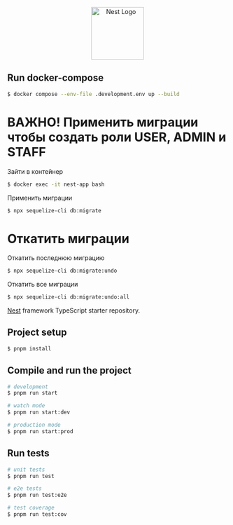 <p align="center">
  <a href="http://nestjs.com/" target="blank"><img src="https://nestjs.com/img/logo-small.svg" width="120" alt="Nest Logo" /></a>
</p>

## Run docker-compose

```bash
$ docker compose --env-file .development.env up --build
```

# ВАЖНО! Применить миграции чтобы создать роли USER, ADMIN и STAFF
Зайти в контейнер
```bash
$ docker exec -it nest-app bash
```
Применить миграции
```bash
$ npx sequelize-cli db:migrate
```
# Откатить миграции
Откатить последнюю миграцию
```bash
$ npx sequelize-cli db:migrate:undo
```
Откатить все миграции
```bash
$ npx sequelize-cli db:migrate:undo:all
```

[Nest](https://github.com/nestjs/nest) framework TypeScript starter repository.

## Project setup

```bash
$ pnpm install
```

## Compile and run the project

```bash
# development
$ pnpm run start

# watch mode
$ pnpm run start:dev

# production mode
$ pnpm run start:prod
```

## Run tests

```bash
# unit tests
$ pnpm run test

# e2e tests
$ pnpm run test:e2e

# test coverage
$ pnpm run test:cov
```